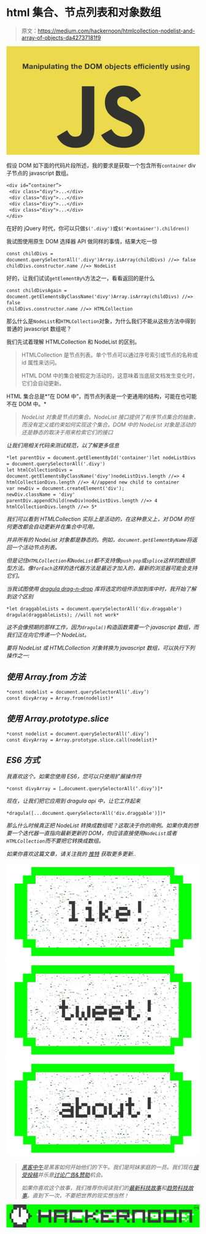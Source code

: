 # html 集合、节点列表和对象数组

> 原文：<https://medium.com/hackernoon/htmlcollection-nodelist-and-array-of-objects-da42737181f9>

![](img/46bbffe47ec5d354384a990bfd9f84e0.png)

假设 DOM 如下面的代码片段所述，我的要求是获取一个包含所有`container` div 子节点的 javascript 数组。

```
<div id=”container”>
 <div class="divy">...</div>
 <div class="divy">...</div>
 <div class="divy">...</div>
 <div class="divy">...</div>
</div> 
```

在好的 jQuery 时代，你可以只做`$('.divy')`或`$('#container').children()`

我试图使用原生 DOM 选择器 API 做同样的事情，结果大吃一惊

```
const childDivs = document.querySelectorAll('.divy')Array.isArray(childDivs) //=> false
childDivs.constructor.name //=> NodeList
```

好的，让我们试试`getElementBy%`方法之一，看看返回的是什么

```
const childDivsAgain = document.getElementsByClassName('divy')Array.isArray(childDivs) //=> false
childDivs.constructor.name //=> HTMLCollection
```

那么什么是`NodeList`和`HTMLCollection`对象，为什么我们不能从这些方法中得到普通的 javascript 数组呢？

我们先试着理解 HTMLCollection 和 NodeList 的区别。

> HTMLCollection 是节点列表。单个节点可以通过序号索引或节点的名称或 id 属性来访问。
> 
> HTML DOM 中的集合被假定为活动的，这意味着当底层文档发生变化时，它们会自动更新。

HTML 集合总是*“在 DOM 中”，而节点列表是一个更通用的结构，可能在也可能不在 DOM 中。*

> *NodeList 对象是节点的集合。NodeList 接口提供了有序节点集合的抽象，而没有定义或约束如何实现这个集合。DOM 中的 NodeList 对象是活动的还是静态的取决于用来检索它们的接口*

*让我们用相关代码来测试规范，以了解更多信息*

```
*let parentDiv = document.getElementById('container')let nodeListDivs = document.querySelectorAll('.divy')
let htmlCollectionDivs = document.getElementsByClassName('divy')nodeListDivs.length //=> 4
htmlCollectionDivs.length //=> 4//append new child to container
var newDiv = document.createElement('div');
newDiv.className = 'divy'
parentDiv.appendChild(newDiv)nodeListDivs.length //=> 4
htmlCollectionDivs.length //=> 5*
```

*我们可以看到 HTMLCollection 实际上是活动的，在这种意义上，对 DOM 的任何更改都会自动更新并在集合中可用。*

*并非所有的 NodeList 对象都是静态的。例如，`document.getElementByName`将返回一个活动节点列表。*

*但是记住`HTMLCollection`和`NodeList`都不支持像`push` `pop`或`splice`这样的数组原型方法。像`forEach`这样的迭代器方法是最近才加入的，最新的浏览器可能会支持它们。*

*当我试图使用 [dragula drag-n-drop](https://github.com/bevacqua/react-dragula) 库将选定的组件添加到库中时，我开始了解到这个区别*

```
*let draggableLists = document.querySelectorAll('div.draggable')
dragula(draggableLists); //will not work*
```

*这不会像预期的那样工作，因为`dragula()`构造函数需要一个 javascript 数组，而我们正在向它传递一个 NodeList。*

*要将 NodeList 或 HTMLCollection 对象转换为 javascript 数组，可以执行下列操作之一:*

## *使用 Array.from 方法*

```
*const nodelist = document.querySelectorAll(‘.divy’)
const divyArray = Array.from(nodelist)*
```

## *使用 Array.prototype.slice*

```
*const nodelist = document.querySelectorAll(‘.divy’)
const divyArray = Array.prototype.slice.call(nodelist)*
```

## *ES6 方式*

*我喜欢这个。如果您使用 ES6，您可以只使用扩展操作符*

```
*const divyArray = […document.querySelectorAll(‘.divy’)]*
```

*现在，让我们把它应用到 dragula api 中，让它工作起来*

```
*dragula([...document.querySelectorAll('div.draggable')])*
```

*那么什么时候真正把 NodeList 转换成数组呢？这取决于你的用例。如果你真的想要一个迭代器一直指向最新更新的 DOM，你应该直接使用`NodeList`或者`HTMLCollection`而不要把它转换成数组。*

**如果你喜欢这篇文章，请关注我的* [*推特*](https://twitter.com/rcdexta) *获取更多更新..**

*[![](img/50ef4044ecd4e250b5d50f368b775d38.png)](http://bit.ly/HackernoonFB)**[![](img/979d9a46439d5aebbdcdca574e21dc81.png)](https://goo.gl/k7XYbx)**[![](img/2930ba6bd2c12218fdbbf7e02c8746ff.png)](https://goo.gl/4ofytp)*

> *[黑客中午](http://bit.ly/Hackernoon)是黑客如何开始他们的下午。我们是阿妹家庭的一员。我们现在[接受投稿](http://bit.ly/hackernoonsubmission)并乐意[讨论广告&赞助](mailto:partners@amipublications.com)机会。*
> 
> *如果你喜欢这个故事，我们推荐你阅读我们的[最新科技故事](http://bit.ly/hackernoonlatestt)和[趋势科技故事](https://hackernoon.com/trending)。直到下一次，不要把世界的现实想当然！*

*![](img/be0ca55ba73a573dce11effb2ee80d56.png)*